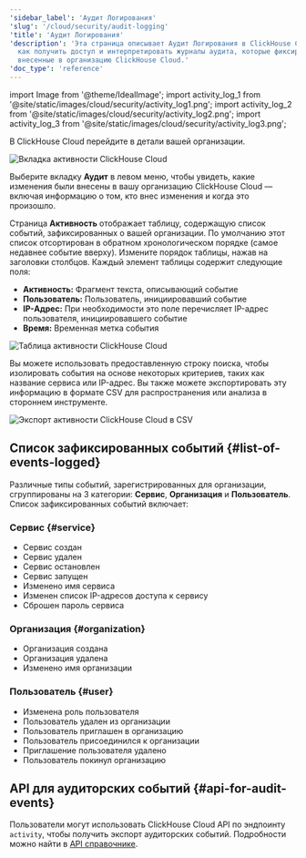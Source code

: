 ```yaml
---
'sidebar_label': 'Аудит Логирования'
'slug': '/cloud/security/audit-logging'
'title': 'Аудит Логирования'
'description': 'Эта страница описывает Аудит Логирования в ClickHouse Cloud. Она объясняет,
  как получить доступ и интерпретировать журналы аудита, которые фиксируют изменения,
  внесенные в организацию ClickHouse Cloud.'
'doc_type': 'reference'
---
```

import Image from '@theme/IdealImage';
import activity_log_1 from '@site/static/images/cloud/security/activity_log1.png';
import activity_log_2 from '@site/static/images/cloud/security/activity_log2.png';
import activity_log_3 from '@site/static/images/cloud/security/activity_log3.png';

В ClickHouse Cloud перейдите в детали вашей организации.

<Image img={activity_log_1} size="md" alt="Вкладка активности ClickHouse Cloud" border />

<br/>

Выберите вкладку **Аудит** в левом меню, чтобы увидеть, какие изменения были внесены в вашу организацию ClickHouse Cloud — включая информацию о том, кто внес изменения и когда это произошло.

Страница **Активность** отображает таблицу, содержащую список событий, зафиксированных о вашей организации. По умолчанию этот список отсортирован в обратном хронологическом порядке (самое недавнее событие вверху). Измените порядок таблицы, нажав на заголовки столбцов. Каждый элемент таблицы содержит следующие поля:

- **Активность:** Фрагмент текста, описывающий событие
- **Пользователь:** Пользователь, инициировавший событие
- **IP-Адрес:** При необходимости это поле перечисляет IP-адрес пользователя, инициировавшего событие
- **Время:** Временная метка события

<Image img={activity_log_2} size="md" alt="Таблица активности ClickHouse Cloud" border />

<br/>

Вы можете использовать предоставленную строку поиска, чтобы изолировать события на основе некоторых критериев, таких как название сервиса или IP-адрес. Вы также можете экспортировать эту информацию в формате CSV для распространения или анализа в стороннем инструменте.

<div class="eighty-percent">
    <Image img={activity_log_3} size="lg" alt="Экспорт активности ClickHouse Cloud в CSV" border />
</div>

## Список зафиксированных событий {#list-of-events-logged}

Различные типы событий, зарегистрированных для организации, сгруппированы на 3 категории: **Сервис**, **Организация** и **Пользователь**. Список зафиксированных событий включает:

### Сервис {#service}

- Сервис создан
- Сервис удален
- Сервис остановлен
- Сервис запущен
- Изменено имя сервиса
- Изменен список IP-адресов доступа к сервису
- Сброшен пароль сервиса

### Организация {#organization}

- Организация создана
- Организация удалена
- Изменено имя организации

### Пользователь {#user}

- Изменена роль пользователя
- Пользователь удален из организации
- Пользователь приглашен в организацию
- Пользователь присоединился к организации
- Приглашение пользователя удалено
- Пользователь покинул организацию

## API для аудиторских событий {#api-for-audit-events}

Пользователи могут использовать ClickHouse Cloud API по эндпоинту `activity`, чтобы получить экспорт 
аудиторских событий. Подробности можно найти в [API справочнике](https://clickhouse.com/docs/cloud/manage/api/swagger).